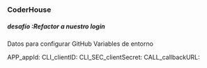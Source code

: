 ### CoderHouse

##### desafío :Refactor a nuestro login

Datos para configurar GitHub Variables de entorno

APP_appId:
CLI_clientID:
CLI_SEC_clientSecret:
CALL_callbackURL: